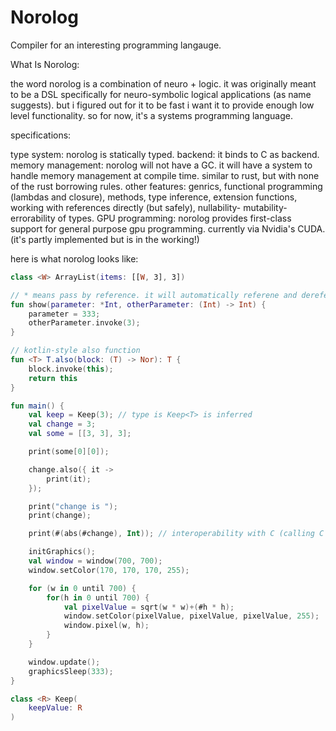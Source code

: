 # Norolog
Compiler for an interesting programming langauge.

What Is Norolog:

the word norolog is a combination of neuro + logic. it was originally meant to be a DSL specifically for neuro-symbolic logical applications (as name suggests). but i figured out for it to be fast i want it to provide enough low level functionality. so for now, it's a systems programming language.

specifications:

type system: norolog is statically typed.
backend: it binds to C as backend.
memory management: norolog will not have a GC. it will have a system to handle memory management at compile time. similar to rust, but with none of the rust borrowing rules.
other features: genrics, functional programming (lambdas and closure), methods, type inference, extension functions, working with references directly (but safely), nullability- mutability-errorability of types.
GPU programming: norolog provides first-class support for general purpose gpu programming. currently via Nvidia's CUDA. (it's partly implemented but is in the working!)

here is what norolog looks like:

```kotlin
class <W> ArrayList(items: [[W, 3], 3])

// * means pass by reference. it will automatically referene and dereference it
fun show(parameter: *Int, otherParameter: (Int) -> Int) {
    parameter = 333;
    otherParameter.invoke(3);
}

// kotlin-style also function
fun <T> T.also(block: (T) -> Nor): T {
    block.invoke(this);
    return this
}

fun main() {
    val keep = Keep(3); // type is Keep<T> is inferred
    val change = 3;
    val some = [[3, 3], 3];

    print(some[0][0]);

    change.also({ it ->
        print(it);
    });

    print("change is ");
    print(change);

    print(#(abs(#change), Int)); // interoperability with C (calling C's abs function)

    initGraphics();
    val window = window(700, 700);
    window.setColor(170, 170, 170, 255);

    for (w in 0 until 700) {
        for(h in 0 until 700) {
            val pixelValue = sqrt(w * w)+(#h * h);
            window.setColor(pixelValue, pixelValue, pixelValue, 255);
            window.pixel(w, h);
        }
    }

    window.update();
    graphicsSleep(333);
}

class <R> Keep(
    keepValue: R
)

```
